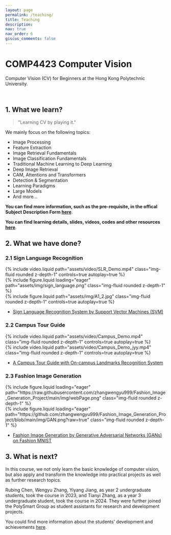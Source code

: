 ```yaml
---
layout: page
permalink: /teaching/
title: Teaching
description: 
nav: true
nav_order: 6
giscus_comments: false
---
```


# COMP4423 Computer Vision
Computer Vision (CV) for Beginners at the Hong Kong Polytechnic University.

<br>

<!-- (Introduction here) -->

## 1. What we learn?

> "Learning CV by playing it."

We mainly focus on the following topics:
- Image Processing
- Feature Extraction
- Image Retrieval Fundamentals
- Image Classification Fundamentals
- Traditional Machine Learning to Deep Learning
- Deep Image Retrieval
- CAM, Attentions and Transformers
- Detection & Segmentation
- Learning Paradigms
- Large Models
- And more...

**You can find more information, such as the pre-requisite, in the offical Subject Description Form [here](https://www.polyu.edu.hk/comp/docdrive/ug/subject/COMP4423.pdf)**.

**You can find learning details, slides, videos, codes and other resources [here](https://github.com/lookwei/COMP4423)**.

## 2. What we have done?

### 2.1 Sign Language Recognition

<div class="row mt-3">
    <div class="col-sm mt-3 mt-md-0">
        {% include video.liquid path="assets/video/SLR_Demo.mp4" class="img-fluid rounded z-depth-1" controls=true autoplay=true %}
    </div>
    <div class="col-sm mt-3 mt-md-0">
        {% include figure.liquid loading="eager" path="assets/img/sign_language.png" class="img-fluid rounded z-depth-1" %}
    </div>
</div>


<div class="row mt-3">
    <div class="col-sm mt-3 mt-md-0">
        {% include figure.liquid path="assets/img/A1_2.jpg" class="img-fluid rounded z-depth-1" controls=true autoplay=true %}
    </div>
</div>

- [Sign Language Recognition System by Support Vector Machines (SVM)](https://github.com/zhangwengyu999/Sign_Language_Recognition_SVM)


### 2.2 Campus Tour Guide

<div class="row mt-3">
    <div class="col-sm mt-3 mt-md-0">
        {% include video.liquid path="assets/video/Campus_Demo.mp4" class="img-fluid rounded z-depth-1" controls=true autoplay=true %}
    </div>
    <div class="col-sm mt-3 mt-md-0">
        {% include video.liquid path="assets/video/Campus_Demo_jyy.mp4" class="img-fluid rounded z-depth-1" controls=true autoplay=true %}
    </div>
</div>

- [A Campus Tour Guide with On-campus Landmarks Recognition System](https://github.com/zhangwengyu999/Campus_Tour_Guide)

### 2.3 Fashion Image Generation

<div class="row mt-3">
    <div class="col-sm mt-3 mt-md-0">
        {% include figure.liquid loading="eager" path="https://raw.githubusercontent.com/zhangwengyu999/Fashion_Image_Generation_Project/main/img/webPage.png" class="img-fluid rounded z-depth-1" %}
    </div>
    <div class="col-sm mt-3 mt-md-0">
        {% include figure.liquid loading="eager" path="https://github.com/zhangwengyu999/Fashion_Image_Generation_Project/blob/main/img/GAN.png?raw=true" class="img-fluid rounded z-depth-1" %}
    </div>
</div>

- [Fashion Image Generation by Generative Adversarial Networks (GANs) on Fashion MNIST](https://github.com/zhangwengyu999/Fashion_Image_Generation_Project)

## 3. What is next?

In this course, we not only learn the basic knowledge of computer vision, but also apply and transform the knowledge into practical projects as well as further research topics.

Rubing Chen, Wengyu Zhang, Yiyang Jiang, as year 2 undergraduate students, took the course in 2023, and Tianyi Zhang, as a year 3 undergraduate student, took the course in 2024. They were further joined the PolySmart Group as student assistants for research and development projects.

You could find more information about the students' development and achievements [here](https://polysmartgroup.github.io/gain/).


<!-- ## 4. What do the students say？ -->
